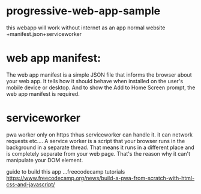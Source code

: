 # progressive-web-app-sample
this webapp will work without internet as an app 
normal website +manifest.json+serviceworker

# web app manifest:
The web app manifest is a simple JSON file that informs the browser about your web app. 
It tells how it should behave when installed on the user's mobile device or desktop. 
And to show the Add to Home Screen prompt, the web app manifest is required.
# serviceworker
pwa worker only on https thhus serviceworker can handle it. it can network requests etc....
A service worker is a script that your browser runs in the background in a separate thread. 
That means it runs in a different place and is completely separate from your web page. That's the reason why it can't manipulate your DOM element.

guide to build this app ...freecodecamp tutorials https://www.freecodecamp.org/news/build-a-pwa-from-scratch-with-html-css-and-javascript/
